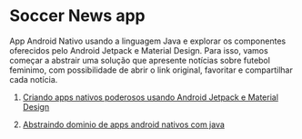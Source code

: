 # Soccer News app

App Android Nativo usando a linguagem Java e explorar os componentes oferecidos pelo Android Jetpack e Material Design. Para isso, vamos começar a abstrair uma solução que apresente notícias sobre futebol feminimo, com possibilidade de abrir o link original, favoritar e compartilhar cada notícia.

1. [Criando apps nativos poderosos usando Android Jetpack e Material Design](/https://github.com/roneig/soccer-news-app/tree/release/android-jetpack-material-design-criando-apps-nativos-poderosos)

2. [Abstraindo dominio de apps android nativos com java](/https://github.com/roneig/soccer-news-app/tree/release/abstraindo-dominio-de-apps-android-nativos-com-java)


